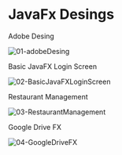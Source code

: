 # JavaFx Desings


Adobe Desing

![01-adobeDesing](https://user-images.githubusercontent.com/51923834/212583956-5b80474a-9149-4e5c-97d6-9ce31c35c9d2.png)

Basic JavaFX Login Screen

![02-BasicJavaFXLoginScreen](https://user-images.githubusercontent.com/51923834/212583961-12957e3e-5200-4fd0-a6a5-495ca474c4e4.png)

Restaurant Management

![03-RestaurantManagement](https://user-images.githubusercontent.com/51923834/212583967-500e2823-3213-4307-8fd1-b9d997136bd3.png)

Google Drive FX

![04-GoogleDriveFX](https://user-images.githubusercontent.com/51923834/212583970-d29181c3-350b-4cea-a3ba-47ecc783b8b2.png)
